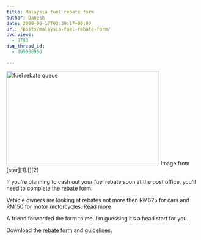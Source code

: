 ```yaml
---
title: Malaysia fuel rebate form
author: Danesh
date: 2008-06-17T03:39:17+00:00
url: /posts/malaysia-fuel-rebate-form/
pvc_views:
  - 8783
dsq_thread_id:
  - 895038956

---
```

<img loading="lazy" class="alignnone size-full wp-image-615" title="fuel rebate queue" src="/wp-content/uploads/2008/06/n_02queue1.jpg" alt="fuel rebate queue" width="400" height="247" />  
Image from [star][1].[][2]

If you&#8217;re planning to cash out your fuel rebate soon at the post office, you&#8217;ll need to complete the rebate form.

Vehicle owners are looking at rebates not more then RM625 for cars and RM150 for motor motorcycles. [Read more][3]

A friend forwarded the form to me. I&#8217;m guessing it&#8217;s a head start for you.

Download the [rebate form][4] and [guidelines][5].

 [1]: http://thestar.com.my/news/story.asp?file=/2008/6/15/nation/21559114&sec=nation
 [2]: /wp-content/uploads/2008/06/n_02queue1.jpg
 [3]: http://thestar.com.my/news/story.asp?file=/2008/6/13/nation/21537165&sec=nation
 [4]: /wp-content/uploads/2008/06/borang2.pdf
 [5]: /wp-content/uploads/2008/06/panduansubsidi.pdf